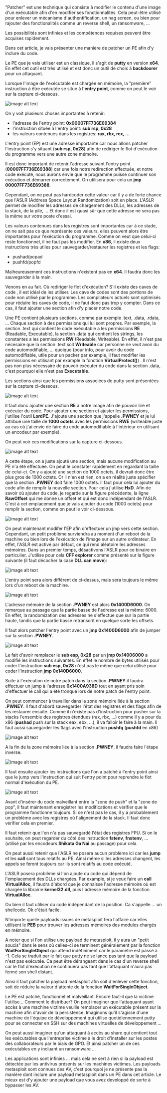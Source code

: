 
"Patcher" est une technique qui consiste à modifier le contenu d'une image d'un exécutable afin d'en modifier ses fonctionnalités. Cela peut-être utilisé pour enlever un mécanisme d'authentification, un nag screen, ou bien pour rajouter des fonctionalités comme un reverse shell, un ransomware, ... 

Les possibilités sont infinies et les compétences requises peuvent être acquises rapidement. 

Dans cet article, je vais présenter une manière de patcher un PE afin d'y inclure du code.

Le PE que je vais utiliser est un classique, il s'agit de __putty__ en version __x64__. En effet cet outil est très utilisé et est donc un outil de choix à **backdoorer** pour un attaquant.

Lorsque l'image de l'exécutable est chargée en mémoire, la "première" instruction à être exécutée se situe à l'__entry point__, comme on peut le voir sur la capture ci-dessous.

![image alt text](/images/backdoor-PE/oep.png)

On y voit plusieurs choses importantes à retenir:

* l'adresse de l'entry point: __0x00007FF736E69384__
* l'instruction située à l'entry point: __sub rsp, 0x28__
* les valeurs contenues dans les registres: __rax, rbx, rcx, ...__

L'entry point (EP) est une adresse importante car nous allons patcher l'instruction s'y situant (__sub rsp, 0x28__) afin de rediriger le flot d'exécution du programme vers une autre zone mémoire. 

Il est donc important de retenir l'adresse suivant l'entry point (__00007FF736E69388__) car une fois notre redirection effectuée, et notre code exécuté, nous aurons envie que le programme puisse continuer son exécution et démarrer correctement. On utilisera pour cela un __jmp 00007FF736E69388__.

Cependant, on ne peut pas hardcoder cette valeur car il y a de forte chance que l'ASLR (Address Space Layout Randomization) soit en place. L'ASLR permet de modifier les adresses de chargement des DLLs, les adresses de la stack, de la pile, ... Et donc il est quasi sûr que cette adresse ne sera pas la même sur votre poste d'essai.

Les valeurs contenues dans les registres sont importantes car à ce stade, on ne sait pas ce que représente ces valeurs, elles peuvent alors être importantes pour l'exécution du programme. 
Comme on veut que celui-ci reste fonctionnel, il ne faut pas les modifier. En __x86__, il existe deux instructions très utiles pour sauvegarder/restaurer les registres et les flags:

* pushad/popad
* pushfd/popfd

Malheureusement ces instructions n'existent pas en __x64__. Il faudra donc les sauvegarder à la main.

Venons en au fait. Où rediriger le flot d'exécution? S'il existe des caves de code , il est idéal de les utiliser. Les cave de codes sont des portions de code non utilisé par le programme. Les compilateurs actuels sont optimisés pour réduire les caves de code, il ne faut donc pas trop y compter. Dans ce cas, il faut ajouter une section afin d'y placer notre code.

Une PE contient plusieurs sections, comme par exemple .text, .data, .rdata, ... Chaque section à des permissions qui lui sont propres. Par exemple, la section .text qui contient le code exécutable a les permissions __RE__ (Readable, Executable), la section .data qui contient les strings, les constantes a les permissions __RW__ (Readable, Writeable). En effet, il n'est pas nécesaire que la section .text soit __Writeable__ car personne ne veut avoir du code automodifiable, ... quoique (pour info, pour avoir du code automodifiable, utile pour un packer par example, il faut modifier les  permissions en utilisant par example la fonction __VirtualProtect()__) . Il n'est pas non plus nécessaire de pouvoir exécuter du code dans la section .data, c'est pourquoi elle n'est pas __Executable__.

Les sections ainsi que les permissions associées de putty sont présentées sur la capture ci-dessous.

![image alt text](/images/backdoor-PE/sections.png)

Il faut donc ajouter une section __RE__ à notre image afin de pouvoir lire et exécuter du code. Pour ajouter une section et ajuster les permissions, j'utilise l'outil __LordPE__. J'ajoute une section que j'appelle __.PWNEY__ et je lui attribue une taille de __1000 octets__ avec les permissions __RWE__ (writeable juste au cas où j'ai envie de faire du code automodifiable à l'intérieur en utilisant un encodeur par exemple).

On peut voir ces modifications sur la capture ci-dessous.

![image alt text](/images/backdoor-PE/newsections.png)

A cette étape, on a juste ajouté une section, mais aucune modification au PE n'a été effectuée. On peut le constater rapidement en regardant la taille de celui-ci. On y a ajouté une section de 1000 octets, il devrait donc être plus gros de 1000 octets. Or il n'en est rien, on a en réalité juste spécifier que la section __.PWNEY__ doit faire 1000 octets. Il faut pour cela lui ajouter du code afin de remplir la nouvelle section. Pour cela j'utilise __HxD__. Afin de savoir où ajouter du code, je regarde sur la figure précédente, la ligne __RawOffset__ qui me donne un offset et qui est donc indépendant de l'ASLR. C'est à cet emplacement que je vais ajouter du code (1000 octets) pour remplir la section, comme on peut le voir ci-dessous.

![image alt text](/images/backdoor-PE/fillbytes.png)

On peut maintenant modifer l'EP afin d'effectuer un jmp vers cette section. Cependant, un petit problème surviendra au moment d'un reboot de la machine ou bien lors de l'exécution de l'image sur un autre ordinateur. En effet, l'ASLR est activé par défaut, ce qui rend aléatoire les adresses mémoires. Dans un premier temps, désactivons l'ASLR pour ce binaire en particulier. J'utilise pour cela __CFF explorer__ comme présenté sur la figure suivante (il faut décocher la case __DLL can move__):


![image alt text](/images/backdoor-PE/aslr.png)

L'entry point sera alors différent de ci-dessus, mais sera toujours le même lors d'un reboot de la machine.

![image alt text](/images/backdoor-PE/newoep.png)

L'adresse mémoire de la section __.PWNEY__ est alors __0x1400D6000__. On remarque au passage que la partie basse de l'adresse est la même: 6000. En effet, la randomization des adresses ne s'effectue que sur la partie haute, tandis que la partie basse retranscrit en quelque sorte les offsets.

Il faut alors patcher l'entry point avec un __jmp 0x1400D6000__ afin de jumper sur la section __.PWNEY__.

![image alt text](/images/backdoor-PE/patchoep.png)

Le fait d'avoir remplacer le __sub esp, 0x28__ par un __jmp 0x14006000__ a modifié les instructions suivantes. En effet le nombre de bytes utilisés pour coder l'instruction __sub esp, 0x28__ n'est pas le même que celui utilisé pour coder l'instruction __jmp 0x140D6000__. 

Suite à l'exécution de notre patch dans la section __.PWNEY__ il faudra effectuer un jump à l'adresse __0x1400A938D__ tout en ayant pris soin d'effectuer le call qui a été tronqué lors de notre patch de l'entry point.

On peut commencer à travailler dans la zone mémoire liée à la section __.PWNEY__. Il faut d'abord sauvegarder l'état des registres et des flags afin de les restaurer ensuite. Comme il n'existe pas d'instruction pour pusher sur la stacks l'ensemble des registres étendues (rax, rbx, ...) comme il y a pour du x86 (__pushad__ push sur la stack eax, ebx, ...), il va falloir le faire à la main. Il faut aussi sauvegarder les flags avec l'instruction __pushfq__ (__pushfd__ en x86)

![image alt text](/images/backdoor-PE/pushreg.png)

A la fin de la zone mémoire liée à la section __.PWNEY__, il faudra faire l'étape inverse.

![image alt text](/images/backdoor-PE/popreg.png)

Il faut ensuite ajouter les instructions que l'on a patché à l'entry point ainsi que le jump vers l'instruction qui suit l'entry point pour reprendre le flot normal d'exécution du PE.

![image alt text](/images/backdoor-PE/end.png)

Avant d'insérer du code malveillant entre la "zone de push" et la "zone de pop", il faut maintenant enregistrer les modifications et vérifier que le programme fonctionne toujours. Si ce n'est pas le cas, il y a probablement un problème avec les registres où l'alignement de la stack. Il faut donc vérifier cela en premier.

Il faut retenir que l'on n'a pas sauvegardé l'état des registres FPU. Si on le souhaite, on peut regarder du côté des instruction __fstenv__, __fnstenv__, ... (utilisé par les encodeurs __Shikata Ga Nai__ au passage) pour cela.

On peut aussi retenir que l'ASLR ne posera aucun problème ici car les __jump__ et les __call__ sont tous relatifs au PE. Ainsi même si les adresses changent, les appels se feront toujours car ils sont relatifs au code exécuté.

L'ASLR posera problème si l'on ajoute du code qui dépend de l'emplacement des DLLs chargées. Par example, si je veux faire un __call VirtualAlloc__, il faudra d'abord que je connaisse l'adresse mémoire où est chargée la librairie __kernel32.dll__, puis l'adresse mémoire de la fonction __VirtualAlloc__.

Ou bien il faut utiliser du code indépendant de la position. Ca s'appelle ... un shellcode. Ok c'était facile.

N'importe quelle payloads issues de metasploit fera l'affaire car elles utilisent le __PEB__ pour trouver les adresses mémoires des modules chargés en mémoire.

A noter que si l'on utilise une payload de metasploit, il y aura un "petit soucis" dans le sens où celles-ci se terminent généralement par la fonction __WaitForSingleObject__ qui attend indéfiniment car le paramètre est passé à -1. Cela se traduit par le fait que putty ne se lance pas tant que la payload n'est pas exécutée. Ca peut être dérangeant dans le cas d'un reverse shell car le flot d'exécution ne continuera pas tant que l'attaquant n'aura pas fermé son shell distant.

Ainsi il faut patcher la payload metasploit afin soit d'enlever cette fonction, soit de réduire la valeur d'attente de la fonction __WaitForSingleObject__.

Le PE est patché, fonctionnel et malveillant. Encore faut-il que la victime l'utilise... Comment le distribuer? On peut imaginer que l'attaquant ayant accès à une machine victime veuille remplacer un exécutable présent sur la machine afin d'avoir de la persistence. Imaginons qu'il s'agisse d'une machine de l'équipe de développement qui utilise quotidiennement putty pour se connecter en SSH sur des machines virtuelles de développement ...

On peut aussi imaginer qu'un attaquant à accès au share qui contient tout les exécutables que l'entreprise victime à le droit d'installer sur les postes des collaborateurs par le biais de GPO. Et ainsi patcher un de ces exécutables en y incluant un ransomware ...

Les applications sont infinies ... mais cela ne sert à rien si la payload est détectée par les antivirus présents sur les machines victimes. Les payloads metasploit sont connues des AV, c'est pourquoi je ne présente pas la manière dont inclure une payload metasploit dans un PE dans cet article. Le mieux est d'y ajouter une payload que vous avez developpé de sorte à bypasser les AV.


